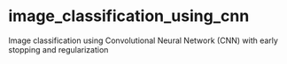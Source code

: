 # image_classification_using_cnn
Image classification using Convolutional Neural Network (CNN) with early stopping and regularization
